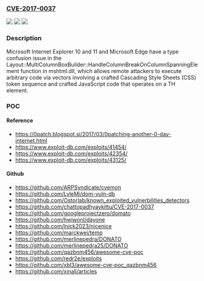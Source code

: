 ### [CVE-2017-0037](https://cve.mitre.org/cgi-bin/cvename.cgi?name=CVE-2017-0037)
![](https://img.shields.io/static/v1?label=Product&message=Internet%20Browser&color=blue)
![](https://img.shields.io/static/v1?label=Version&message=n%2Fa&color=blue)
![](https://img.shields.io/static/v1?label=Vulnerability&message=Remote%20Code%20Execution&color=brighgreen)

### Description

Microsoft Internet Explorer 10 and 11 and Microsoft Edge have a type confusion issue in the Layout::MultiColumnBoxBuilder::HandleColumnBreakOnColumnSpanningElement function in mshtml.dll, which allows remote attackers to execute arbitrary code via vectors involving a crafted Cascading Style Sheets (CSS) token sequence and crafted JavaScript code that operates on a TH element.

### POC

#### Reference
- https://0patch.blogspot.si/2017/03/0patching-another-0-day-internet.html
- https://www.exploit-db.com/exploits/41454/
- https://www.exploit-db.com/exploits/42354/
- https://www.exploit-db.com/exploits/43125/

#### Github
- https://github.com/ARPSyndicate/cvemon
- https://github.com/LyleMi/dom-vuln-db
- https://github.com/Ostorlab/known_exploited_vulnerbilities_detectors
- https://github.com/chattopadhyaykittu/CVE-2017-0037
- https://github.com/googleprojectzero/domato
- https://github.com/hwiwonl/dayone
- https://github.com/lnick2023/nicenice
- https://github.com/marckwei/temp
- https://github.com/merlinepedra/DONATO
- https://github.com/merlinepedra25/DONATO
- https://github.com/qazbnm456/awesome-cve-poc
- https://github.com/redr2e/exploits
- https://github.com/xbl3/awesome-cve-poc_qazbnm456
- https://github.com/xinali/articles


